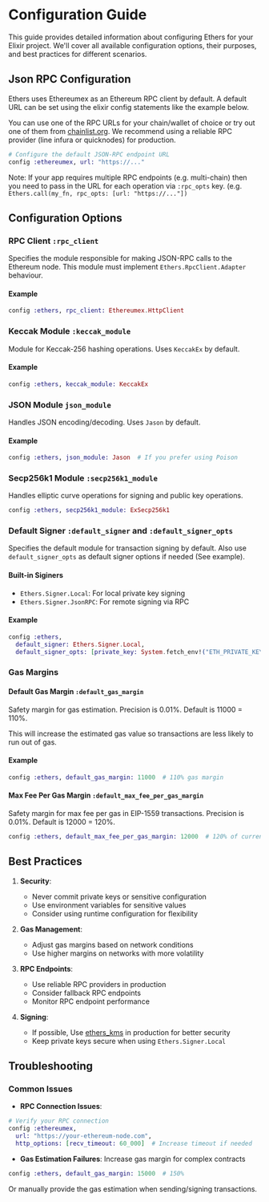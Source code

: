 # Configuration Guide

This guide provides detailed information about configuring Ethers for your Elixir project. We'll cover all available configuration options, their purposes, and best practices for different scenarios.

## Json RPC Configuration

Ethers uses Ethereumex as an Ethereum RPC client by default. A default URL can be set using
the elixir config statements like the example below.

You can use one of the RPC URLs for your chain/wallet of choice or try out one of them from
[chainlist.org](https://chainlist.org). We recommend using a reliable RPC provider (line infura
or quicknodes) for production.

```elixir
# Configure the default JSON-RPC endpoint URL
config :ethereumex, url: "https://..."
```

Note: If your app requires multiple RPC endpoints (e.g. multi-chain) then you need to pass in the
URL for each operation via `:rpc_opts` key. (e.g. `Ethers.call(my_fn, rpc_opts: [url: "https://..."])`

## Configuration Options

### RPC Client `:rpc_client`

Specifies the module responsible for making JSON-RPC calls to the Ethereum node. This module must implement
`Ethers.RpcClient.Adapter` behaviour.

#### Example

```elixir
config :ethers, rpc_client: Ethereumex.HttpClient
```

### Keccak Module `:keccak_module`

Module for Keccak-256 hashing operations. Uses `KeccakEx` by default.

#### Example

```elixir
config :ethers, keccak_module: KeccakEx
```

### JSON Module `json_module`

Handles JSON encoding/decoding. Uses `Jason` by default.

#### Example

```elixir
config :ethers, json_module: Jason  # If you prefer using Poison
```

### Secp256k1 Module `:secp256k1_module`

Handles elliptic curve operations for signing and public key operations.

```elixir
config :ethers, secp256k1_module: ExSecp256k1
```

### Default Signer `:default_signer` and `:default_signer_opts`

Specifies the default module for transaction signing by default.
Also use `default_signer_opts` as default signer options if needed (See example).

#### Built-in Siginers

- `Ethers.Signer.Local`: For local private key signing
- `Ethers.Signer.JsonRPC`: For remote signing via RPC

#### Example

```elixir
config :ethers,
  default_signer: Ethers.Signer.Local,
  default_signer_opts: [private_key: System.fetch_env!("ETH_PRIVATE_KEY")]
```

### Gas Margins

#### Default Gas Margin `:default_gas_margin`

Safety margin for gas estimation. Precision is 0.01%. Default is 11000 = 110%.

This will increase the estimated gas value so transactions are less likely to run out of gas.

#### Example

```elixir
config :ethers, default_gas_margin: 11000  # 110% gas margin
```

#### Max Fee Per Gas Margin `:default_max_fee_per_gas_margin`

Safety margin for max fee per gas in EIP-1559 transactions. Precision is 0.01%. Default is 12000 = 120%.

```elixir
config :ethers, default_max_fee_per_gas_margin: 12000  # 120% of current gas price.
```

## Best Practices

1. **Security**:

   - Never commit private keys or sensitive configuration
   - Use environment variables for sensitive values
   - Consider using runtime configuration for flexibility

2. **Gas Management**:

   - Adjust gas margins based on network conditions
   - Use higher margins on networks with more volatility

3. **RPC Endpoints**:

   - Use reliable RPC providers in production
   - Consider fallback RPC endpoints
   - Monitor RPC endpoint performance

4. **Signing**:
   - If possible, Use [ethers_kms](https://hexdocs.pm/ethers_kms) in production for better security
   - Keep private keys secure when using `Ethers.Signer.Local`

## Troubleshooting

### Common Issues

- **RPC Connection Issues**:

```elixir
# Verify your RPC connection
config :ethereumex,
  url: "https://your-ethereum-node.com",
  http_options: [recv_timeout: 60_000]  # Increase timeout if needed
```

- **Gas Estimation Failures**:
  Increase gas margin for complex contracts

```elixir
config :ethers, default_gas_margin: 15000  # 150%
```

Or manually provide the gas estimation when sending/signing transactions.
